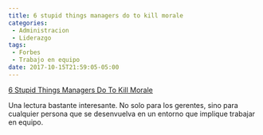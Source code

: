 ```yaml
---
title: 6 stupid things managers do to kill morale
categories:
 - Administracion
 - Liderazgo
tags:
 - Forbes
 - Trabajo en equipo
date: 2017-10-15T21:59:05-05:00
---
```

[6 Stupid Things Managers Do To Kill Morale][1]

Una lectura bastante interesante. No solo para los gerentes, sino para cualquier persona que se desenvuelva en un entorno que implique trabajar en equipo.

[1]: https://www.forbes.com/sites/travisbradberry/2016/11/30/6-stupid-things-managers-do-to-kill-morale/